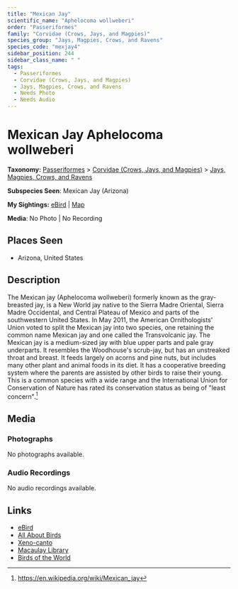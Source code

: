 ```yaml
---
title: "Mexican Jay"
scientific_name: "Aphelocoma wollweberi"
order: "Passeriformes"
family: "Corvidae (Crows, Jays, and Magpies)"
species_group: "Jays, Magpies, Crows, and Ravens"
species_code: "mexjay4"
sidebar_position: 244
sidebar_class_name: " "
tags: 
  - Passeriformes
  - Corvidae (Crows, Jays, and Magpies)
  - Jays, Magpies, Crows, and Ravens
  - Needs Photo
  - Needs Audio
---
```


# Mexican Jay <span className='sci_name'>Aphelocoma wollweberi</span>

**Taxonomy:** [Passeriformes](/tags/passeriformes) > [Corvidae (Crows, Jays, and Magpies)](/tags/corvidae-crows-jays-and-magpies) > [Jays, Magpies, Crows, and Ravens](/tags/jays-magpies-crows-and-ravens)

**Subspecies Seen**: Mexican Jay (Arizona)

**My Sightings:** [eBird](https://ebird.org/lifelist?r=world&time=life&spp=mexjay4) | [Map](/map?species_code=mexjay4)

**Media**: No Photo | No Recording

## Places Seen

* Arizona, United States

## Description
The Mexican jay (Aphelocoma wollweberi)  formerly known as the gray-breasted jay, is a New World jay native to the Sierra Madre Oriental, Sierra Madre Occidental, and Central Plateau of Mexico and parts of the southwestern United States. In May 2011, the American Ornithologists' Union voted to split the Mexican jay into two species, one retaining the common name Mexican jay and one called the Transvolcanic jay. The Mexican jay is a medium-sized jay with blue upper parts and pale gray underparts. It resembles the Woodhouse's scrub-jay, but has an unstreaked throat and breast. It feeds largely on acorns and pine nuts, but includes many other plant and animal foods in its diet. It has a cooperative breeding system where the parents are assisted by other birds to raise their young. This is a common species with a wide range and the International Union for Conservation of Nature has rated its conservation status as being of "least concern".[^1]

[^1]: https://en.wikipedia.org/wiki/Mexican_jay

## Media
### Photographs
No photographs available.

### Audio Recordings
No audio recordings available.

## Links
* [eBird](https://ebird.org/species/mexjay4) 
* [All About Birds](https://www.allaboutbirds.org/guide/mexjay4) 
* [Xeno-canto](https://www.xeno-canto.org/species/aphelocoma-wollweberi) 
* [Macaulay Library](https://search.macaulaylibrary.org/catalog?taxonCode=mexjay4&sort=rating_rank_desc)
* [Birds of the World](https://birdsoftheworld.org/bow/species/mexjay4)
